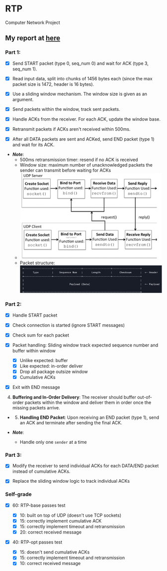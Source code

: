 # RTP
 Computer Network Project

## My report at [here](report/report.md)

### Part 1:
- [x] Send START packet (type 0, seq_num 0) and wait for ACK (type 3, seq_num 1).

- [x] Read input data, split into chunks of 1456 bytes each (since the max packet size is 1472, header is 16 bytes).

- [x] Use a sliding window mechanism. The window size is given as an argument.

- [x] Send packets within the window, track sent packets.

- [x] Handle ACKs from the receiver. For each ACK, update the window base.

- [x] Retransmit packets if ACKs aren't received within 500ms.

- [x] After all DATA packets are sent and ACKed, send END packet (type 1) and wait for its ACK.
- ***Note***:
  - 500ms retransmission timer: resend if no ACK is received
  - Window size: maximum number of unacknowledged packets the sender can transmit before waiting for ACKs
  - ![alt text](image.png)
  - Packet structure:
    ![alt text](image-1.png)


### Part 2:

- [x] Handle START packet

- [x] Check connection is started (ignore START messages)

- [x] Check sum for each packet

- [x] Packet handling: Sliding window track expected sequence number and buffer within
window
  - [x] Unlike expected: buffer
  - [x] Like expected: in-order deliver
  - [x] Drop all package outsize window
  - [x] Cumulative ACKs

- [x] Exit with END message

 4. **Buffering and In-Order Delivery**: The receiver should buffer out-of-order packets within the window and deliver them in order once the missing packets arrive.

- 5. **Handling END Packet**: Upon receiving an END packet (type 1), send an ACK and terminate after sending the final ACK.


- ***Note***:
  - Handle only one `sender` at a time

### Part 3:
- [x] Modify the receiver to send individual ACKs for each DATA/END packet instead of cumulative ACKs.
- [x] Replace the sliding window logic to track individual ACKs


### Self-grade
- [x] 60: RTP-base passes test

  - [x]  10: built on top of UDP (doesn't use TCP sockets)
  - [x]  15: correctly implement cumulative ACK
  - [x]  15: correctly implement timeout and retransmission
  - [x]  20: correct received message

- [x] 40: RTP-opt passes test

  - [x]  15: doesn't send cumulative ACKs
  - [x]  15: correctly implement timeout and retransmission
  - [x]  10: correct received message
